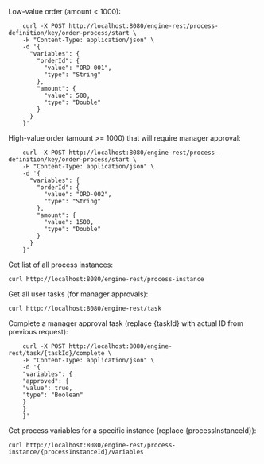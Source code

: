 
Low-value order (amount < 1000):
```
    curl -X POST http://localhost:8080/engine-rest/process-definition/key/order-process/start \
    -H "Content-Type: application/json" \
    -d '{
      "variables": {
        "orderId": {
          "value": "ORD-001",
          "type": "String"
        },
        "amount": {
          "value": 500,
          "type": "Double"
        }
      }
    }'
```

High-value order (amount >= 1000) that will require manager approval:
```
    curl -X POST http://localhost:8080/engine-rest/process-definition/key/order-process/start \
    -H "Content-Type: application/json" \
    -d '{
      "variables": {
        "orderId": {
          "value": "ORD-002",
          "type": "String"
        },
        "amount": {
          "value": 1500,
          "type": "Double"
        }
      }
    }'
```


Get list of all process instances:
```
curl http://localhost:8080/engine-rest/process-instance
```

Get all user tasks (for manager approvals):
```
curl http://localhost:8080/engine-rest/task
```

Complete a manager approval task (replace {taskId} with actual ID from previous request):
```
    curl -X POST http://localhost:8080/engine-rest/task/{taskId}/complete \
    -H "Content-Type: application/json" \
    -d '{
    "variables": {
    "approved": {
    "value": true,
    "type": "Boolean"
    }
    }
    }'
```

Get process variables for a specific instance (replace {processInstanceId}):

```
curl http://localhost:8080/engine-rest/process-instance/{processInstanceId}/variables
```

